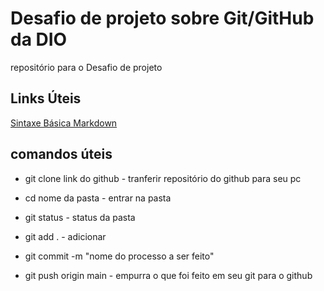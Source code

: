 # Desafio de projeto sobre Git/GitHub da DIO
repositório para o Desafio de projeto

## Links Úteis 
[Sintaxe Básica Markdown](https://www.markdownguide.org/)

## comandos úteis

- git clone link do github - tranferir repositório do github para seu pc

- cd nome da pasta - entrar na pasta

- git status - status da pasta

- git add . - adicionar

- git commit -m "nome do processo a ser feito"

- git push origin main - empurra o que foi feito em seu git para o github
